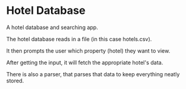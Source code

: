 # Hotel Database

A hotel database and searching app.

The hotel database reads in a file (in this case hotels.csv).

It then prompts the user which property (hotel) they want to view.

After getting the input, it will fetch the appropriate hotel's data.

There is also a parser, that parses that data to keep everything neatly stored.
